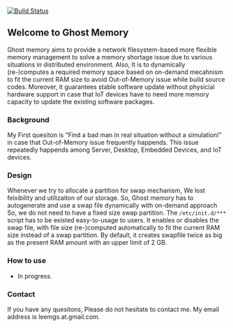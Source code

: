 [![Build Status](https://travis-ci.org/leemgs/ghostmemory.svg?branch=dev)](https://travis-ci.org/leemgs/ghostmemory)

## Welcome to Ghost Memory
Ghost memory aims to provide a network filesystem-based more flexible memory management to solve a memory shortage issue due to various situations in distributed environment. Also, It is to dynamically (re-)computes a required memory space based on on-demand mecahnism to fit the current RAM size to avoid Out-of-Memory issue while build source codes. Moreover, it guarantees stable software update without physicial hardware support in case that IoT devices have to need more memory capacity to update the existing software packages.


### Background
My First quesiton is "Find a bad man in real situation without a simulation!" in case that Out-of-Memory issue frequently happends.
This issue repeatedly happends among Server, Desktop, Embedded Devices, and IoT devices.


### Design
Whenever we try to allocate a partition for swap mechanism, We lost felxibility and utilizaiton of our storage. So, Ghost memory has to autogenerate and use a swap file dynamically with on-demand approach So, we do not need to have a fixed size swap partition. The `/etc/init.d/***` script has to be existed easy-to-usage to users. It enables or disables the swap file, with file size (re-)computed automatically to fit the current RAM size instead of a swap partition. By default, it creates swapfile twice as big as the present RAM amount with an upper limit of 2 GB.


### How to use
* In progress.


### Contact
If you have any quesitons, Please do not hesitate to contact me. My email address is leemgs.at.gmail.com.
